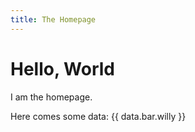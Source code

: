 ```yaml
---
title: The Homepage
---
```


# Hello, World

I am the homepage.

Here comes some data: {{ data.bar.willy }}
